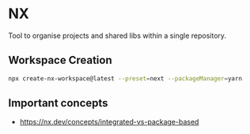 # NX

Tool to organise projects and shared libs within a single repository.

## Workspace Creation

```bash
npx create-nx-workspace@latest --preset=next --packageManager=yarn
```

## Important concepts

- <https://nx.dev/concepts/integrated-vs-package-based>
